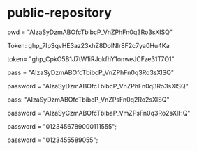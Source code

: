 # public-repository

pwd = "AIzaSyDzmABOfcTbibcP_VnZPhFn0q3Ro3sXlSQ"

Token: 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

token= "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"

pass = "AIzaSyDzmABOfcTbibcP_VnZPhFn0q3Ro3sXlSQ"

password = "AIzaSyDzmABOfcTbibcP_VnZPhFn0q3Ro3sXlSQ"

pass: "AIzaSyDzmABOfcTbibcP_VnZPsFn0q2Ro2sXlSQ"

password = "AIzaSyCzmABOfcTbibaP_VmZPsFn0q3Ro2sXlHQ"

password = "0123456789000111555";

password = "0123455589055";
